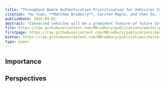 ```yaml
---
title: "Throughput Aware Authentication Prioritisation for Vehicular Communication Networks"
citation: "Hu Yuan, **Matthew Bradbury**, Carsten Maple, and Chen Gu. Throughput Aware Authentication Prioritisation for Vehicular Communication Networks. In *90th IEEE Vehicular Technology Conference (VTC2019-Fall)*, 1–5. Sep. 2019. [doi:10.1109/VTCFall.2019.8891375](https://doi.org/10.1109/VTCFall.2019.8891375)."
publishDate: 2019-09-01
abstract: "Connected vehicles will be a prominent feature of future Intelligent Transport Systems. Which means that there will be a very high volume of wireless traffic that vehicles will receive and process. Due to this large quantity of traffic, there will be Quality of Service (QoS) constraints on the system that means messages will need to be prioritised. As vehicles will have a finite buffer to hold messages, the prioritisation scheme must consider network throughput to ensure QoS requirements are met. In our throughput authentication prioritisation technique, a Markov model is used to detect abnormally large data traffic users who are potential attackers performing a Denial of Service (DoS). Our results show that the algorithm can efficiently enhance network throughput."
file: https://raw.githubusercontent.com/MBradbury/publications/master/papers/VTC-Fall2019.pdf
firstpage: https://raw.githubusercontent.com/MBradbury/publications/master/firstpages/VTC-Fall2019.svg
bibtex: https://raw.githubusercontent.com/MBradbury/publications/master/bibtex/Yuan_2019_ThroughputAwareAuthentication.bib
type: paper
---
```


<!-- readmore -->

## Importance

## Perspectives


